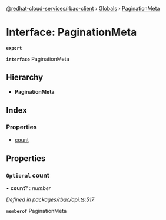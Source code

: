 [@redhat-cloud-services/rbac-client](../README.md) › [Globals](../globals.md) › [PaginationMeta](paginationmeta.md)

# Interface: PaginationMeta

**`export`** 

**`interface`** PaginationMeta

## Hierarchy

* **PaginationMeta**

## Index

### Properties

* [count](paginationmeta.md#optional-count)

## Properties

### `Optional` count

• **count**? : *number*

*Defined in [packages/rbac/api.ts:517](https://github.com/RedHatInsights/javascript-clients/blob/master/packages/rbac/api.ts#L517)*

**`memberof`** PaginationMeta
